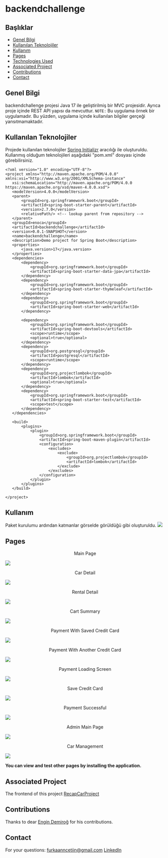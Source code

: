 
# backendchallenge

## Başlıklar
* [Genel Bilgi](#genel-bilgi)
* [Kullanılan Teknolojiler](#kullanılan-teknolojiler)
* [Kullanım](#kullanım)
* [Pages](#pages)
* [Technologies Used](#technologies-used)
* [Associated Project](#associated-Project)
* [Contributions](#contributions)
* [Contact](#contact)

## Genel Bilgi
backendchallenge projesi Java 17 ile geliştirilmiş bir MVC projesidir. Ayrıca proje içinde REST API yapısı da mevcuttur. 
`NOTE:` Bu uygulama örnek bir uygulamadır. Bu yüzden, uygulama içinde kullanılan bilgiler gerçeği yansıtmamaktadır.

## Kullanılan Teknolojiler
Projede kullanılan teknolojiler [Spring Initializr](https://start.spring.io/) aracılığı ile oluşturuldu. Kullanmış olduğum teknolojileri aşağıdaki "pom.xml" dosyası içinde görebilirsiniz.  

 ```
<?xml version="1.0" encoding="UTF-8"?>
<project xmlns="http://maven.apache.org/POM/4.0.0" xmlns:xsi="http://www.w3.org/2001/XMLSchema-instance"
	xsi:schemaLocation="http://maven.apache.org/POM/4.0.0 https://maven.apache.org/xsd/maven-4.0.0.xsd">
	<modelVersion>4.0.0</modelVersion>
	<parent>
		<groupId>org.springframework.boot</groupId>
		<artifactId>spring-boot-starter-parent</artifactId>
		<version>2.7.0</version>
		<relativePath/> <!-- lookup parent from repository -->
	</parent>
	<groupId>enoca</groupId>
	<artifactId>backendchallenge</artifactId>
	<version>0.0.1-SNAPSHOT</version>
	<name>backendchallenge</name>
	<description>Demo project for Spring Boot</description>
	<properties>
		<java.version>17</java.version>
	</properties>
	<dependencies>
		<dependency>
			<groupId>org.springframework.boot</groupId>
			<artifactId>spring-boot-starter-data-jpa</artifactId>
		</dependency>
		<dependency>
			<groupId>org.springframework.boot</groupId>
			<artifactId>spring-boot-starter-thymeleaf</artifactId>
		</dependency>
		<dependency>
			<groupId>org.springframework.boot</groupId>
			<artifactId>spring-boot-starter-web</artifactId>
		</dependency>

		<dependency>
			<groupId>org.springframework.boot</groupId>
			<artifactId>spring-boot-devtools</artifactId>
			<scope>runtime</scope>
			<optional>true</optional>
		</dependency>
		<dependency>
			<groupId>org.postgresql</groupId>
			<artifactId>postgresql</artifactId>
			<scope>runtime</scope>
		</dependency>
		<dependency>
			<groupId>org.projectlombok</groupId>
			<artifactId>lombok</artifactId>
			<optional>true</optional>
		</dependency>
		<dependency>
			<groupId>org.springframework.boot</groupId>
			<artifactId>spring-boot-starter-test</artifactId>
			<scope>test</scope>
		</dependency>
	</dependencies>

	<build>
		<plugins>
			<plugin>
				<groupId>org.springframework.boot</groupId>
				<artifactId>spring-boot-maven-plugin</artifactId>
				<configuration>
					<excludes>
						<exclude>
							<groupId>org.projectlombok</groupId>
							<artifactId>lombok</artifactId>
						</exclude>
					</excludes>
				</configuration>
			</plugin>
		</plugins>
	</build>

</project>

 ```

## Kullanım
Paket kurulumu ardından katmanlar görselde görüldüğü gibi oluşturuldu.
<img src="(https://i.hizliresim.com/9tgwoqk.PNG)?width=1329&height=683">


## Pages
<p align="center">Main Page</p>

<img src="https://media.discordapp.net/attachments/767148733380689920/966462502684741702/anasayfa.png?width=1329&height=683">
<p align="center">Car Detail</p>
<img src="https://media.discordapp.net/attachments/767148733380689920/966462515095687198/cardetail.png?width=1334&height=683">
<p align="center">Rental Detail</p>
<img src="https://media.discordapp.net/attachments/767148733380689920/966645968940449892/unknown.png?width=1329&height=683">
<p align="center">Cart Summary</p>
<img src="https://media.discordapp.net/attachments/767148733380689920/966462525971509318/cartsummary.png?width=1329&height=683">
<p align="center">Payment With Saved Credit Card</p>
<img src="https://media.discordapp.net/attachments/767148733380689920/966462534880231494/customercreditcard.png?width=1334&height=683">
<p align="center">Payment With Another Credit Card</p>
<img src="https://media.discordapp.net/attachments/767148733380689920/966462538969677844/othercreditcard.png?width=1333&height=683">
<p align="center">Payment Loading Screen</p>
<img src="https://media.discordapp.net/attachments/767148733380689920/966462545038802975/paymentlloading.png?width=1331&height=683">
<p align="center">Save Credit Card</p>
<img src="https://media.discordapp.net/attachments/767148733380689920/966462507021643876/asktosave.png?width=1334&height=683">
<p align="center">Payment Successful</p>
<img src="https://media.discordapp.net/attachments/767148733380689920/966462549598036028/paymentsuccesful.png?width=1329&height=683">
<p align="center">Admin Main Page</p>
<img src="https://media.discordapp.net/attachments/767148733380689920/966462492534521856/admin-mainpage.png?width=1333&height=683">
<p align="center">Car Management</p>
<img src="https://media.discordapp.net/attachments/767148733380689920/966462519151558706/car-management.png?width=1329&height=683">

**You can view and test other pages by installing the application.**


## Associated Project
The frontend of this project [RecapCarProject](https://github.com/furkaancetiin/RecapCarProject)
## Contributions

Thanks to dear  [Engin Demiroğ](https://github.com/engindemirog)  for his contributions.

## Contact
For your questions:
furkaanncetiin@gmail.com
[LinkedIn](https://www.linkedin.com/in/furkaancetiin/)

